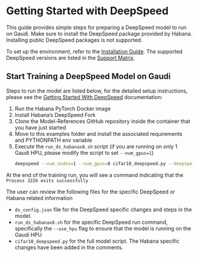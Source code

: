 # Getting Started with DeepSpeed
This guide provides simple steps for preparing a DeepSpeed model to run on Gaudi. Make sure to install the DeepSpeed package provided by Habana. Installing public DeepSpeed packages is not supported.

To set up the environment, refer to the [Installation Guide](https://docs.habana.ai/en/latest/Installation_Guide/index.html#gaudi-installation-guide). The supported DeepSpeed versions are listed in the [Support Matrix](https://docs.habana.ai/en/latest/Support_Matrix/Support_Matrix.html#support-matrix).

## Start Training a DeepSpeed Model on Gaudi
Steps to run the model are listed below, for the detailed setup instructions, please see the [Getting Started With DeepSpeed](https://docs.habana.ai/en/latest/PyTorch/DeepSpeed/Getting_Started_with_DeepSpeed/Getting_Started_with_DeepSpeed.html) documentation:
1. Run the Habana PyTorch Docker image
2. Install Habana’s DeepSpeed Fork
3. Clone the Model-References GitHub repository inside the container that you have just started
4. Move to this examples folder and install the associated requirements and PYTHONPATH env variable
5.	Execute the `run_ds_habanax8.sh` script (if you are running on only 1 Gaudi HPU, please modify the script to set `--num_gpus=1`) 
    ```bash
    deepspeed --num_nodes=1 --num_gpus=8 cifar10_deepspeed.py --deepspeed --deepspeed_config ds_config.json --use_hpu
    ```
At the end of the training run, you will see a command indicating that the `Process 3226 exits successfully`

The user can review the following files for the specific DeepSpeed or Habana related information
* `ds_config.json` file for the DeepSpeed specific changes and steps in the model.
* `run_ds_habanax8.sh` for the specific DeepSpeed run command, specifically the `--use_hpu` flag to ensure that the model is running on the Gaudi HPU
* `cifar10_deepspeed.py` for the full model script.  The Habana specific changes have been added in the comments.
